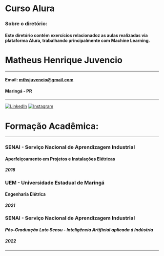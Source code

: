 # Curso Alura

### Sobre o diretório:
#### Este diretório contém exercícios relacionadoz as aulas realizadas via plataforma Alura, trabalhando principalmente com Machine Learning.

# **Matheus Henrique Juvencio**
*** 
#### Email: mthsjuvencio@gmail.com
#### Maringá - PR
***
[![LinkedIn](https://img.shields.io/badge/linkedin-%230077B5.svg?style=for-the-badge&logo=linkedin&logoColor=white&link=https://www.linkedin.com/in/matheus-henrique-88ba1b175/)](https://www.linkedin.com/in/matheus-henrique-88ba1b175/) 	[![Instagram](https://img.shields.io/badge/matheusjuvenciio-%23E4405F.svg?style=for-the-badge&logo=Instagram&logoColor=white&link=https://www.instagram.com/matheusjuvenciio/)](https://www.instagram.com/matheusjuvenciio/)

# Formação Acadêmica:

***
###   SENAI - Serviço Nacional de Aprendizagem Industrial
####  Aperfeiçoamento em Projetos e Instalações Elétricas
##### 2018

###   UEM - Universidade Estadual de Maringá 
####   Engenharia Elétrica
##### 2021 

###   SENAI - Serviço Nacional de Aprendizagem Industrial
#### *Pós-Graduação Lato Sensu - Inteligência Artificial aplicada à Indústria*
##### 2022

***
